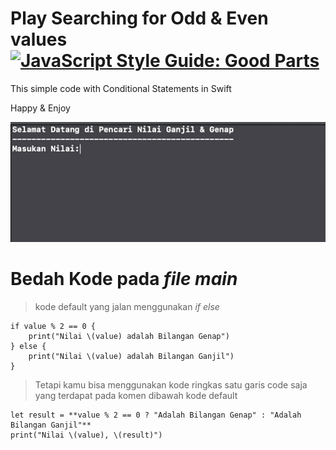 # Play Searching for Odd & Even values [![JavaScript Style Guide: Good Parts](https://img.shields.io/badge/code%20style-goodparts-brightgreen.svg?style=flat)](https://github.com/dwyl/goodparts "JavaScript The Good Parts")
This simple code with Conditional Statements in Swift

Happy & Enjoy

![](mygif.gif)

# Bedah Kode pada _file main_
> kode default yang jalan menggunakan _if else_ 

```
if value % 2 == 0 {
    print("Nilai \(value) adalah Bilangan Genap")
} else {
    print("Nilai \(value) adalah Bilangan Ganjil")
}
```

> Tetapi kamu bisa menggunakan kode ringkas satu garis code saja yang terdapat pada komen dibawah kode default

```
let result = **value % 2 == 0 ? "Adalah Bilangan Genap" : "Adalah Bilangan Ganjil"**
print("Nilai \(value), \(result)")
```
